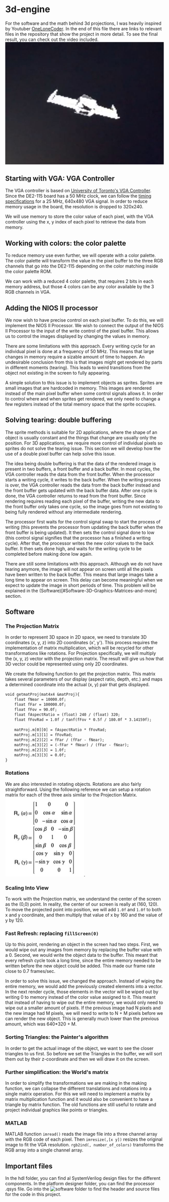 # 3d-engine

For the software and the math behind 3d projections, I was heavily inspired by Youtuber [OneLoneCoder](https://github.com/OneLoneCoder). In the end of this file there are links to relevant files in the repository that show the project in more detail. To see the final result, you can check out the video included. ![Screenshot](SpaceshipScreenshot.JPG)

## Starting with VGA: VGA Controller

The VGA controller is based on [University of Toronto's VGA Controller](https://www.eecg.utoronto.ca/~jayar/ece241_08F/vga/). Since the DE2-115 board has a 50 MHz clock, we can follow the [timing specifications](http://tinyvga.com/vga-timing/640x480@60Hz) for a 25 MHz, 640x480 VGA signal. In order to reduce memory usage in the board, the resolution is dropped to 320x240.

We will use memory to store the color value of each pixel, with the VGA controller using the x, y index of each pixel to retrieve the data from memory.

## Working with colors: the color palette

To reduce memory use even further, we will operate with a color palette. The color palette will transform the value in the pixel buffer to the three RGB channels that go into the DE2-115 depending on the color matching inside the color palette ROM.

We can work with a reduced 4 color palette, that requires 2 bits in each memory address, but those 4 colors can be any color available by the 3 RGB channels in VGA.

## Adding the NIOS II processor

We now wish to have precise control on each pixel buffer. To do this, we will implement the NIOS II Processor. We wish to connect the output of the NIOS II Processor to the input of the write control of the pixel buffer. This allows us to control the images displayed by changing the values in memory.

There are some limitations with this approach. Every writing cycle for an individual pixel is done at a frequency of 50 MHz. This means that large changes in memory require a sizable amount of time to happen. An undesirable conclusion from this is that images might get rendered by parts in different moments (tearing). This leads to weird transitions from the object not existing in the screen to fully appearing.

A simple solution to this issue is to implement objects as sprites. Sprites are small images that are hardcoded in memory. This images are rendered instead of the main pixel buffer when some control signals allows it. In order to control where and when sprites get rendered, we only need to change a few registers instead of the total memory space that the sprite occupies.

## Solving tearing: double buffering

The sprite methods is suitable for 2D applications, where the shape of an object is usually constant and the things that change are usually only the position. For 3D applications, we require more control of individual pixels so sprites do not solve the tearing issue. This section we will develop how the use of a double pixel buffer can help solve this issue.

The idea being double buffering is that the data of the rendered image is present in two buffers, a front buffer and a back buffer. In most cycles, the VGA controller reads the data from the front buffer. When the processor starts a writing cycle, it writes to the back buffer. When the writing process is over, the VGA controller reads the data from the back buffer instead and the front buffer gets updated with the back buffer data. After one cycle is done, the VGA controller returns to read from the front buffer. Since rendering requires reading each pixel of the buffer, writing the new data to the front buffer only takes one cycle, so the image goes from not existing to being fully rendered without any intermediate rendering.

The processor first waits for the control signal swap to start the process of writing (this prevents the processor from updating the back buffer when the front buffer is being updated). It then sets the control signal done to low (this control signal signifies that the processor has a finished a writing cycle). After that, the processor writes the new color values to the back buffer. It then sets done high, and waits for the writing cycle to be completed before making done low again.

There are still some limitations with this approach. Although we do not have tearing anymore, the image will not appear on screen until all the pixels have been written to the back buffer. This means that large images take a long time to appear on screen. This delay can become meaningful when we expect to update the image in short periods of time. This problem will be explained in the (Software)[#Software-3D-Graphics-Matrices-and-more] section.

## Software

### The Projection Matrix

In order to represent 3D space in 2D space, we need to translate 3D coordinates (x, y, z) into 2D coordinates (x', y'). This process requires the implementation of matrix multiplication, which will be recycled for other transformations like rotations. For Projection specifically, we will multiply the (x, y, z) vector with the projection matrix. The result will give us how that 3D vector could be represented using only 2D coordinates.

We create the following function to get the projection matrix. This matrix takes several parameters of our display (aspect ratio, depth, etc.) and maps a determined coordinate into the actual (x, y) pair that gets displayed.
```
void getmatProj(mat4x4 &matProj){
	float fNear = 10000.0f;
	float fFar = 100000.0f;
	float fFov = 90.0f;
	float fAspectRatio = (float) 240 / (float) 320;
	float fFovRad = 1.0f / tanf(fFov * 0.5f / 180.0f * 3.14159f);

	matProj.m[0][0] = fAspectRatio * fFovRad;
	matProj.m[1][1] = fFovRad;
	matProj.m[2][2] = fFar / (fFar - fNear);
	matProj.m[3][2] = (-fFar * fNear) / (fFar - fNear);
	matProj.m[2][3] = 1.0f;
	matProj.m[3][3] = 0.0f;
}
```

### Rotations

We are also interested in rotating objects. Rotations are also fairly straightforward. Using the following reference we can setup a rotation matrix for each of the three axis similar to the Projection Matrix. ![Rotation Matrix](RotationMatrix.jpg).

### Scaling Into View

To work with the Projection matrix, we understand the center of the screen as the (0,0) point. In reality, the center of our screen is really at (160, 120). To move the projected point into position, we will add `1.0f` and `1.0f` to both x and y coordinate, and then multiply that value of x by 160 and the value of y by 120.

### Fast Refresh: replacing `fillScreen(0)`

Up to this point, rendering an object in the screen had two steps. First, we would wipe out any images from memory by replacing the buffer value with a 0. Second, we would write the object data to the buffer. This meant that every refresh cycle took a long time, since the entire memory needed to be written before the new object could be added. This made our frame rate close to 0.7 frames/sec.

In order to solve this issue, we changed the approach. Instead of wiping the entire memory, we would add the previously created elements into a vector. In the next render cycle, those elements in the vector will be wiped out by writing 0 to memory instead of the color value assigned to it. This meant that instead of having to wipe out the entire memory, we would only need to wipe out a smaller amount of pixels. If the previous image had N pixels and the new image had M pixels, we will need to write to N + M pixels before we can render the new object. This is generally much lower than the previous amount, which was 640*320 + M.  

### Sorting Triangles: the Painter's algorithm

In order to get the actual image of the object, we want to see the closer triangles to us first. So before we set the Triangles in the buffer, we will sort them out by their z-coordinate and then we will draw it on the screen.

### Further simplification: the World's matrix

In order to simplify the transformations we are making in the making function, we can collapse the different translations and rotations into a single matrix operation. For this we will need to implement a matrix by matrix multiplication function and it would also be convenient to have a triangle by matrix function. The old functions are still useful to rotate and project individual graphics like points or triangles.

### MATLAB
MATLAB function `imread()` reads the image file into a three channel array with the RGB code of each pixel. Then `imresize(,[x y])` resizes the original image to fit the VGA resolution. `rgb2ind(, number_of_colors)` transforms the RGB array into a single channel array.

## Important files

In the hdl folder, you can find al SystemVerilog design files for the different components. In the platform designer folder, you can find the processor .qsys file. Go into the ![software](https://github.com/dgarci23/3d-engine/tree/main/software/3d-engine) folder to find the header and source files for the code in this project.
